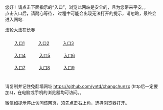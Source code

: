 您好！请点击下面指示的“入口”，浏览此网站是安全的，且为您带来平安。。 <br/>
点击入口后，请耐心等待， 过程中可能会出现无法打开的提示，请忽略，最终会进入网站. </br>

法轮大法在长春<br/>
<div style="padding:10px"><a style="margin:20px" target="_blank" href="https://d2xjdn0c5ybcf7.cloudfront.net/2Qpsp?duqblfid" id="ccLink1" rel="nofollow">入口1</a> <a target="_blank" style="margin:20px" href="https://d3apadlp67qrk2.cloudfront.net/2Qpsp?igucnnfe" id="ccLink2" rel="nofollow">入口2</a> <a style="margin:20px" target="_blank" href="https://d1y0i73v7h73op.cloudfront.net/2Qpsp?jdgvzso" id="ccLink3" rel="nofollow">入口3</a></div>

<div style="padding:10px" ><a style="margin:20px" target="_blank" href="https://d2xjdn0c5ybcf7.cloudfront.net/2Qpsp?duqblfid" id="ccLink4" rel="nofollow">入口4</a> <a style="margin:20px" href="https://d3apadlp67qrk2.cloudfront.net/2Qpsp?igucnnfe" target="_blank" id="ccLink5" rel="nofollow">入口5</a> <a style="margin:20px" href="https://d1y0i73v7h73op.cloudfront.net/2Qpsp?jdgvzso" target="_blank" id="ccLink6" rel="nofollow">入口6</a></div>

<div style="padding:10px"><a style="margin:20px" target="_blank" href="https://d2xjdn0c5ybcf7.cloudfront.net/2Qpsp?duqblfid" id="ccLink7" rel="nofollow">入口7</a> <a style="margin:20px" href="https://d3apadlp67qrk2.cloudfront.net/2Qpsp?igucnnfe" target="_blank" id="ccLink8" rel="nofollow">入口8</a> <a style="margin:20px" target="_blank" href="https://d1y0i73v7h73op.cloudfront.net/2Qpsp?jdgvzso" id="ccLink9" rel="nofollow">入口9</a></div>

<br/>



请复制并记住免翻墙网址 https://github.com/yntd/changchunzx (http后一定要加s)，在电脑或手机的浏览器均可访问。。<br/>

微信如提示停止访问该网页，须先点击右上角，选择浏览器打开。
